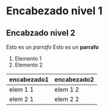 
# Encabezado nivel 1
## Encabzado nivel 2

Esto es un *parrafo*  Esto es un **parrafo**

1. Elemento 1
2. Elemento 2

encabezado1     | encabezado2
----------------|-------------
elem 1 1        | elem 1 2
elem 2 1        | elem 2 2


